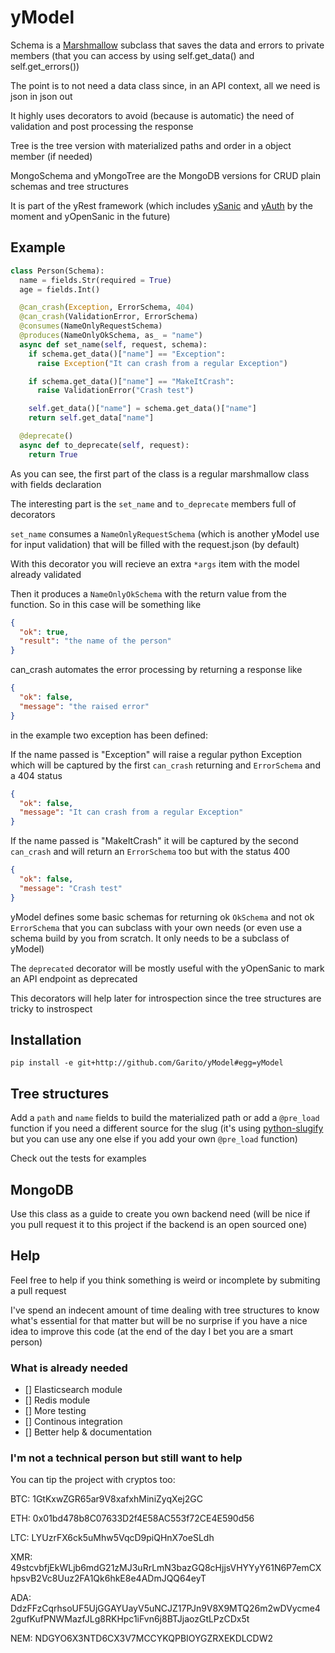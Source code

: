 # yModel
Schema is a [Marshmallow](https://marshmallow.readthedocs.io) subclass that saves the data and errors to private members (that you can access by using self.get_data() and self.get_errors())

The point is to not need a data class since, in an API context, all we need is json in json out

It highly uses decorators to avoid (because is automatic) the need of validation and post processing the response

Tree is the tree version with materialized paths and order in a object member (if needed)

MongoSchema and yMongoTree are the MongoDB versions for CRUD plain schemas and tree structures

It is part of the yRest framework (which includes [ySanic](https://github.com/Garito/ySanic) and [yAuth](https://github.com/Garito/yAuth) by the moment and yOpenSanic in the future)

## Example
```python
class Person(Schema):
  name = fields.Str(required = True)
  age = fields.Int()

  @can_crash(Exception, ErrorSchema, 404)
  @can_crash(ValidationError, ErrorSchema)
  @consumes(NameOnlyRequestSchema)
  @produces(NameOnlyOkSchema, as_ = "name")
  async def set_name(self, request, schema):
    if schema.get_data()["name"] == "Exception":
      raise Exception("It can crash from a regular Exception")

    if schema.get_data()["name"] == "MakeItCrash":
      raise ValidationError("Crash test")

    self.get_data()["name"] = schema.get_data()["name"]
    return self.get_data["name"]

  @deprecate()
  async def to_deprecate(self, request):
    return True
```

As you can see, the first part of the class is a regular marshmallow class with fields declaration

The interesting part is the ```set_name``` and ```to_deprecate``` members full of decorators

```set_name``` consumes a ```NameOnlyRequestSchema``` (which is another yModel use for input validation) that will be filled with the request.json (by default)

With this decorator you will recieve an extra ```*args``` item with the model already validated

Then it produces a ```NameOnlyOkSchema``` with the return value from the function. So in this case will be something like
```json
{
  "ok": true,
  "result": "the name of the person"
}
```
can_crash automates the error processing by returning a response like
```json
{
  "ok": false,
  "message": "the raised error"
}
```
in the example two exception has been defined:

If the name passed is "Exception" will raise a regular python Exception which will be captured by the first ```can_crash``` returning and ```ErrorSchema``` and a 404 status

```json
{
  "ok": false,
  "message": "It can crash from a regular Exception"
}
```

If the name passed is "MakeItCrash" it will be captured by the second ```can_crash``` and will return an ```ErrorSchema``` too but with the status 400

```json
{
  "ok": false,
  "message": "Crash test"
}
```

yModel defines some basic schemas for returning ok ```OkSchema``` and not ok ```ErrorSchema``` that you can subclass with your own needs (or even use a schema build by you from scratch. It only needs to be a subclass of yModel)

The ```deprecated``` decorator will be mostly useful with the yOpenSanic to mark an API endpoint as deprecated

This decorators will help later for introspection since the tree structures are tricky to instrospect

## Installation
```pip install -e git+http://github.com/Garito/yModel#egg=yModel```

## Tree structures
Add a ```path``` and ```name``` fields to build the materialized path or add a ```@pre_load``` function if you need a different source for the slug (it's using [python-slugify](https://github.com/un33k/python-slugify) but you can use any one else if you add your own ```@pre_load``` function)

Check out the tests for examples

## MongoDB
Use this class as a guide to create you own backend need (will be nice if you pull request it to this project if the backend is an open sourced one)

## Help
Feel free to help if you think something is weird or incomplete by submiting a pull request

I've spend an indecent amount of time dealing with tree structures to know what's essential for that matter but will be no surprise if you have a nice idea to improve this code (at the end of the day I bet you are a smart person)

### What is already needed
- [] Elasticsearch module
- [] Redis module
- [] More testing
- [] Continous integration
- [] Better help & documentation
 
### I'm not a technical person but still want to help
You can tip the project with cryptos too:

BTC: 1GtKxwZGR65ar9V8xafxhMiniZyqXej2GC

ETH: 0x01bd478b8C07633D2f4E58AC553f72CE4E590d56

LTC: LYUzrFX6ck5uMhw5VqcD9piQHnX7oeSLdh

XMR: 49stcvbfjEkWLjb6mdG21zMJ3uRrLmN3bazGQ8cHjjsVHYYyY61N6P7emCXhpsvB2Vc8Uuz2FA1Qk6hkE8e4ADmJQQ64eyT

ADA: DdzFFzCqrhsoUF5UjGGAYUayV5uNCJZ17PJn9V8X9MTQ26m2wDVycme42gufKufPNWMazfJLg8RKHpc1iFvn6j8BTJjaozGtLPzCDx5t

NEM: NDGYO6X3NTD6CX3V7MCCYKQPBIOYGZRXEKDLCDW2
